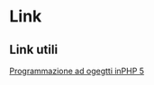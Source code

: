 # Link

## Link utili

[Programmazione ad ogegtti inPHP 5](https://www.html.it/pag/51876/la-programmazione-a-oggetti-e-php/)
